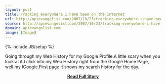 ```yaml
---
layout: post
title: Tracking everywhere I have been on the internet
url: http://apievangelist.com/2007/10/23/tracking-everywhere-i-have-been-on-the-internet-2/
source: http://apievangelist.com/2007/10/23/tracking-everywhere-i-have-been-on-the-internet-2/
domain: apievangelist.com
image: [Image]
---
```

{% include JB/setup %}<p>Going through my Web History for my Google Profile.A little scary when you look at it.I click into my Web History right from the Google Home Page, well.my IGoogle.First page it shows my search history for the day.</p>
<center><p><a href="http://apievangelist.com/2007/10/23/tracking-everywhere-i-have-been-on-the-internet-2/" style='padding:25px; font-sze:18px; font-weight: bold;'>Read Full Story</a></p></center>
